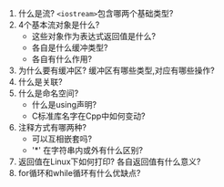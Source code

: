 1. 什么是流? `<iostream>`包含哪两个基础类型? 
2. 4个基本流对象是什么? 
	- 这些对象作为表达式返回值是什么?
	- 各自是什么缓冲类型?
	- 各自有什么作用?
3. 为什么要有缓冲区? 缓冲区有哪些类型,对应有哪些操作?
4. 什么是关联?
5. 什么是命名空间? 
	- 什么是using声明?
	- C标准库名字在Cpp中如何变动?
6. 注释方式有哪两种? 
	- 可以互相嵌套吗? 
	- '\*' 在字符串内或外有什么区别?
7. 返回值在Linux下如何打印? 各自返回值有什么意义?
8. for循环和while循环有什么优缺点?
